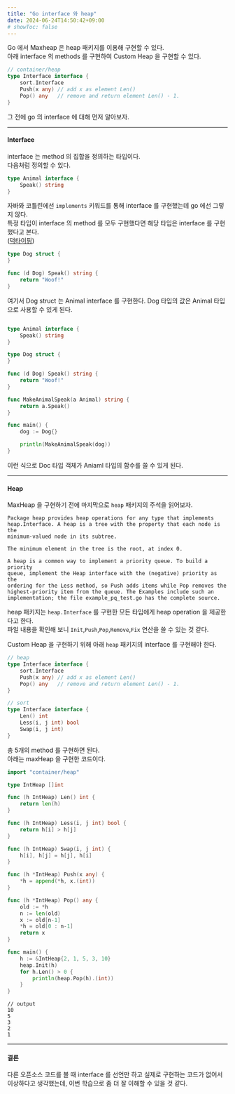 ```yaml
---
title: "Go interface 와 heap"
date: 2024-06-24T14:50:42+09:00
# showToc: false
---
```


Go 에서 Maxheap 은 heap 패키지를 이용해 구현할 수 있다.\
아래 interface 의 methods 를 구현하여 Custom Heap 을 구현할 수 있다.
```go
// container/heap
type Interface interface {
	sort.Interface
	Push(x any) // add x as element Len()
	Pop() any   // remove and return element Len() - 1.
}

```

그 전에 go 의 interface 에 대해 먼저 알아보자.

---

#### Interface
interface 는 method 의 집합을 정의하는 타입이다.\
다음처럼 정의할 수 있다.

``` go
type Animal interface {
	Speak() string
}
```

자바와 코틀린에선 `implements` 키워드를 통해 interface 를 구현했는데 go 에선 그렇지 않다. \
특정 타입이 interface 의 method 를 모두 구현했다면 해당 타입은 interface 를 구현했다고 본다.\
([덕타이핑](https://ko.wikipedia.org/wiki/덕_타이핑))

``` go
type Dog struct {
}

func (d Dog) Speak() string {
	return "Woof!"
}

```
여기서 Dog struct 는 Animal interface 를 구현한다. Dog 타입의 값은 Animal 타입으로 사용할 수 있게 된다.

``` go

type Animal interface {
	Speak() string
}

type Dog struct {
}

func (d Dog) Speak() string {
	return "Woof!"
}

func MakeAnimalSpeak(a Animal) string {
	return a.Speak()
}

func main() {
	dog := Dog{}

	println(MakeAnimalSpeak(dog))
}
```
이런 식으로 Doc 타입 객체가 Aniaml 타입의 함수를 쓸 수 있게 된다.

---

#### Heap

MaxHeap 을 구현하기 전에 마지막으로 `heap` 패키지의 주석을 읽어보자.
```
Package heap provides heap operations for any type that implements
heap.Interface. A heap is a tree with the property that each node is the
minimum-valued node in its subtree.

The minimum element in the tree is the root, at index 0.

A heap is a common way to implement a priority queue. To build a priority
queue, implement the Heap interface with the (negative) priority as the
ordering for the Less method, so Push adds items while Pop removes the
highest-priority item from the queue. The Examples include such an
implementation; the file example_pq_test.go has the complete source.
```
heap 패키지는 `heap.Interface` 를 구현한 모든 타입에게 heap operation 을 제공한다고 한다.\
파일 내용을 확인해 보니 `Init`,`Push`,`Pop`,`Remove`,`Fix` 연산을 쓸 수 있는 것 같다.

Custom Heap 을 구현하기 위해 아래 `heap` 패키지의 interface 를 구현해야 한다.

``` go
// heap
type Interface interface {
	sort.Interface
	Push(x any) // add x as element Len()
	Pop() any   // remove and return element Len() - 1.
}

// sort
type Interface interface {
	Len() int
	Less(i, j int) bool
	Swap(i, j int)
}
```

총 5개의 method 를 구현하면 된다.\
아래는 maxHeap 을 구현한 코드이다.
``` go
import "container/heap"

type IntHeap []int

func (h IntHeap) Len() int {
	return len(h)
}

func (h IntHeap) Less(i, j int) bool {
	return h[i] > h[j]
}

func (h IntHeap) Swap(i, j int) {
	h[i], h[j] = h[j], h[i]
}

func (h *IntHeap) Push(x any) {
	*h = append(*h, x.(int))
}

func (h *IntHeap) Pop() any {
	old := *h
	n := len(old)
	x := old[n-1]
	*h = old[0 : n-1]
	return x
}

func main() {
	h := &IntHeap{2, 1, 5, 3, 10}
	heap.Init(h)
	for h.Len() > 0 {
		println(heap.Pop(h).(int))
	}
}
```

``` 
// output
10
5
3
2
1
```
---

#### 결론
다른 오픈소스 코드를 볼 때 interface 를 선언만 하고 실제로 구현하는 코드가 없어서 이상하다고 생각했는데, 이번 학습으로 좀 더 잘 이해할 수 있을 것 같다.